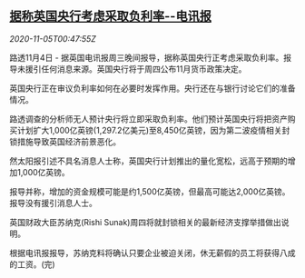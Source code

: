<!--1604539401000-->
[据称英国央行考虑采取负利率--电讯报](https://cn.reuters.com/article/uk-media-boe-negative-rate-1105-idCNKBS27L033)
------

<div><i>2020-11-05T00:47:55Z</i></div><p>路透11月4日 - 据英国电讯报周三晚间报导，据称英国央行正考虑采取负利率。报导未援引任何消息来源。英国央行将于周四公布11月货币政策决定。</p><p>英国央行正在审议负利率如何在必要时发挥作用。央行还在与银行讨论它们的准备情况。</p><p>路透调查的分析师无人预计央行将立即采取负利率。他们预计英国央行将把资产购买计划扩大1,000亿英镑(1,297.2亿美元)至8,450亿英镑，因为第二波疫情相关封锁措施导致英国经济前景恶化。</p><p>然太阳报引述不具名消息人士称，英国央行计划推出的量化宽松，远高于预期的增加1,000亿英镑。</p><p>报导并称，增加的资金规模可能是约1,500亿英镑，但最高可能达2,000亿英镑。报导没有援引消息人士。</p><p>英国财政大臣苏纳克(Rishi Sunak)周四将就封锁相关的最新经济支撑举措做出说明。</p><p>根据电讯报报导，苏纳克料将确认只要企业被迫关闭，休无薪假的员工将获得八成的工资。(完)</p>
